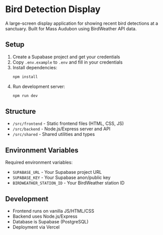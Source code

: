 # Bird Detection Display

A large-screen display application for showing recent bird detections at a sanctuary. Built for Mass Audubon using BirdWeather API data.

## Setup

1. Create a Supabase project and get your credentials
2. Copy `.env.example` to `.env` and fill in your credentials
3. Install dependencies:
   ```bash
   npm install
   ```
4. Run development server:
   ```bash
   npm run dev
   ```

## Structure

- `/src/frontend` - Static frontend files (HTML, CSS, JS)
- `/src/backend` - Node.js/Express server and API
- `/src/shared` - Shared utilities and types

## Environment Variables

Required environment variables:
- `SUPABASE_URL` - Your Supabase project URL
- `SUPABASE_KEY` - Your Supabase anon/public key
- `BIRDWEATHER_STATION_ID` - Your BirdWeather station ID

## Development

- Frontend runs on vanilla JS/HTML/CSS
- Backend uses Node.js/Express
- Database is Supabase (PostgreSQL)
- Deployment via Vercel
